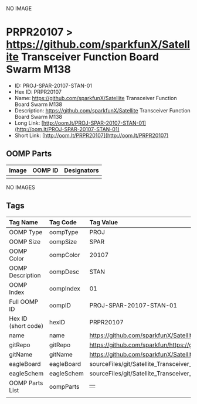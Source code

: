 


  
NO IMAGE  
# PRPR20107 > https://github.com/sparkfunX/Satellite Transceiver Function Board  Swarm M138

- ID: PROJ-SPAR-20107-STAN-01
- Hex ID: PRPR20107
- Name: https://github.com/sparkfunX/Satellite Transceiver Function Board  Swarm M138
- Description: https://github.com/sparkfunX/Satellite Transceiver Function Board  Swarm M138
- Long Link: [http://oom.lt/PROJ-SPAR-20107-STAN-01](http://oom.lt/PROJ-SPAR-20107-STAN-01)
- Short Link: [http://oom.lt/PRPR20107](http://oom.lt/PRPR20107)

## OOMP Parts
  

|Image|OOMP ID|Designators|
| :--- | :--- | :--- |
||||
  
NO IMAGES  
## Tags
  

|Tag Name|Tag Code|Tag Value|
| :--- | :--- | :--- |
|OOMP Type|oompType|PROJ|
|OOMP Size|oompSize|SPAR|
|OOMP Color|oompColor|20107|
|OOMP Description|oompDesc|STAN|
|OOMP Index|oompIndex|01|
|Full OOMP ID|oompID|PROJ-SPAR-20107-STAN-01|
|Hex ID (short code)|hexID|PRPR20107|
|name|name|https://github.com/sparkfunX/Satellite Transceiver Function Board  Swarm M138|
|gitRepo|gitRepo|https://github.com/sparkfun/https://github.com/sparkfunX/Satellite_Transceiver_Function_Board__Swarm_M138|
|gitName|gitName|https://github.com/sparkfunX/Satellite_Transceiver_Function_Board__Swarm_M138|
|eagleBoard|eagleBoard|sourceFiles/git/Satellite_Transceiver_Function_Board__Swarm_M138/Hardware/Satellite_Transceiver_Function_Board__Swarm_M138.brd|
|eagleSchem|eagleSchem|sourceFiles/git/Satellite_Transceiver_Function_Board__Swarm_M138/Hardware/Satellite_Transceiver_Function_Board__Swarm_M138.sch|
|OOMP Parts List|oompParts|<table><tr><td></td></tr></table>|
||||
